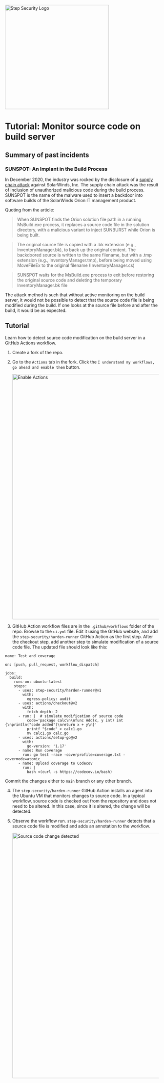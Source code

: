 <p align="left">
  <img src="https://raw.githubusercontent.com/step-security/supply-chain-goat/main/images/Logo.png" alt="Step Security Logo" width="340">
</p>

# Tutorial: Monitor source code on build server

## Summary of past incidents

### SUNSPOT: An Implant in the Build Process
In December 2020, the industry was rocked by the disclosure of a [supply chain attack](https://www.crowdstrike.com/blog/sunspot-malware-technical-analysis/) against SolarWinds, Inc. The supply chain attack was the result of inclusion of unauthorized malicious code during the build process. SUNSPOT is the name of the malware used to insert a backdoor into software builds of the SolarWinds Orion IT management product.

Quoting from the article:
> When SUNSPOT finds the Orion solution file path in a running MsBuild.exe process, it replaces a source code file in the solution directory, with a malicious variant to inject SUNBURST while Orion is being built. 

> The original source file is copied with a .bk extension (e.g., InventoryManager.bk), to back up the original content. The backdoored source is written to the same filename, but with a .tmp extension (e.g., InventoryManager.tmp), before being moved using MoveFileEx to the original filename (InventoryManager.cs)

> SUNSPOT waits for the MsBuild.exe process to exit before restoring the original source code and deleting the temporary InventoryManager.bk file

The attack method is such that without active monitoring on the build server, it would not be possible to detect that the source code file is being modified during the build. If one looks at the source file before and after the build, it would be as expected. 

## Tutorial
Learn how to detect source code modification on the build server in a GitHub Actions workflow. 

1. Create a fork of the repo.

2. Go to the `Actions` tab in the fork. Click the `I understand my workflows, go ahead and enable them` button. 
   
   <img src="https://raw.githubusercontent.com/step-security/supply-chain-goat/main/images/EnableActions.png" alt="Enable Actions" width="800">

3. GitHub Action workflow files are in the `.github/workflows` folder of the repo. Browse to the `ci.yml` file. Edit it using the GitHub website, and add the `step-security/harden-runner` GitHub Action as the first step. After the checkout step, add another step to simulate modification of a source code file. The updated file should look like this:

```
name: Test and coverage

on: [push, pull_request, workflow_dispatch]

jobs:
  build:
    runs-on: ubuntu-latest
    steps:
      - uses: step-security/harden-runner@v1
        with:
          egress-policy: audit
      - uses: actions/checkout@v2
        with:
          fetch-depth: 2
      - run: |  # simulate modification of source code
          code='package calc\n\nfunc Add(x, y int) int {\nprintln("code added")\nreturn x + y\n}'
          printf "$code" > calc1.go
          mv calc1.go calc.go
      - uses: actions/setup-go@v2
        with:
          go-version: '1.17'
      - name: Run coverage
        run: go test -race -coverprofile=coverage.txt -covermode=atomic
      - name: Upload coverage to Codecov
        run: |
          bash <(curl -s https://codecov.io/bash)    
```

Commit the changes either to `main` branch or any other branch.  

4. The `step-security/harden-runner` GitHub Action installs an agent into the Ubuntu VM that monitors changes to source code. In a typical workflow, source code is checked out from the repository and does not need to be altered. In this case, since it is altered, the change will be detected. 

5. Observe the workflow run.  `step-security/harden-runner` detects that a source code file is modified and adds an annotation to the workflow. 

    <img src="https://raw.githubusercontent.com/step-security/supply-chain-goat/main/images/SourceChangeDetected1.png" alt="Source code change detected" width="800">
